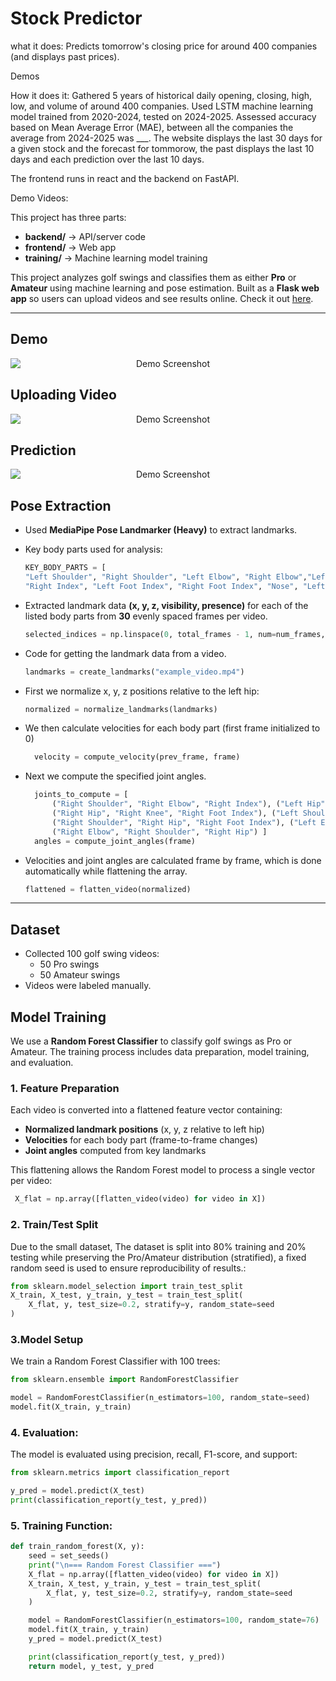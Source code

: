 # Stock Predictor

what it does: Predicts tomorrow's closing price for around 400 companies (and displays past prices).

Demos

How it does it:
Gathered 5 years of historical daily opening, closing, high, low, and volume of around 400 companies.
Used LSTM machine learning model trained from 2020-2024, tested on 2024-2025.
Assessed accuracy based on Mean Average Error (MAE), between all the companies the average from 2024-2025 was ___.
The website displays the last 30 days for a given stock and the forecast for tommorow, the past displays the last 10 days and each prediction over the last 10 days.

The frontend runs in react and the backend on FastAPI.

Demo Videos:


This project has three parts:
- **backend/** → API/server code
- **frontend/** → Web app
- **training/** → Machine learning model training



This project analyzes golf swings and classifies them as either **Pro** or **Amateur** using machine learning and pose estimation. Built as a **Flask web app** so users can upload videos and see results online. Check it out [here](https://golf-swing.onrender.com/).

---

## Demo
<div style="text-align: center">
  <img src="static/images/golf_demo.gif" 
     alt="Demo Screenshot" 
     style="display: block; margin: 0 auto;">
</div>

## Uploading Video

<div style="text-align: center">
  <img src="static/images/golf_download.gif" 
     alt="Demo Screenshot" 
     style="display: block; margin: 0 auto;">
</div>

## Prediction

<div style="text-align: center">
  <img src="static/images/golf_prediction.gif" 
     alt="Demo Screenshot" 
     style="display: block; margin: 0 auto;">
</div>

## Pose Extraction

- Used **MediaPipe Pose Landmarker (Heavy)** to extract landmarks.
- Key body parts used for analysis:
  ```python
  KEY_BODY_PARTS = [
  "Left Shoulder", "Right Shoulder", "Left Elbow", "Right Elbow","Left Hip", "Right Hip", "Left Index", 
  "Right Index", "Left Foot Index", "Right Foot Index", "Nose", "Left Knee", "Right Knee" ]
- Extracted landmark data **(x, y, z, visibility, presence)** for each of the listed body parts from **30** evenly spaced frames per video.

  ```python
  selected_indices = np.linspace(0, total_frames - 1, num=num_frames, dtype=int)

- Code for getting the landmark data from a video.

  ```python
  landmarks = create_landmarks("example_video.mp4")

- First we normalize x, y, z positions relative to the left hip:

  ```python
  normalized = normalize_landmarks(landmarks)

- We then calculate velocities for each body part (first frame initialized to 0)

  ```python
    velocity = compute_velocity(prev_frame, frame)

- Next we compute the specified joint angles.

  ```python
    joints_to_compute = [
        ("Right Shoulder", "Right Elbow", "Right Index"), ("Left Hip", "Left Knee", "Left Foot Index"),
        ("Right Hip", "Right Knee", "Right Foot Index"), ("Left Shoulder", "Left Hip", "Left Foot Index"),
        ("Right Shoulder", "Right Hip", "Right Foot Index"), ("Left Elbow", "Left Shoulder", "Left Hip"),
        ("Right Elbow", "Right Shoulder", "Right Hip") ]
    angles = compute_joint_angles(frame)

- Velocities and joint angles are calculated frame by frame, which is done automatically while flattening the array.

  ```python
  flattened = flatten_video(normalized)

---


## Dataset
   - Collected 100 golf swing videos:
     - 50 Pro swings
     - 50 Amateur swings
   - Videos were labeled manually.
## Model Training

We use a **Random Forest Classifier** to classify golf swings as Pro or Amateur. The training process includes data preparation, model training, and evaluation.

### 1. Feature Preparation
Each video is converted into a flattened feature vector containing:
- **Normalized landmark positions** (x, y, z relative to left hip)  
- **Velocities** for each body part (frame-to-frame changes)  
- **Joint angles** computed from key landmarks  

This flattening allows the Random Forest model to process a single vector per video:

   ```python
    X_flat = np.array([flatten_video(video) for video in X])
```

### 2. Train/Test Split

Due to the small dataset, The dataset is split into 80% training and 20% testing while preserving the Pro/Amateur distribution (stratified), a fixed random seed is used to ensure reproducibility of results.:
```python
from sklearn.model_selection import train_test_split
X_train, X_test, y_train, y_test = train_test_split(
    X_flat, y, test_size=0.2, stratify=y, random_state=seed
)
```

### 3.Model Setup

We train a Random Forest Classifier with 100 trees:

```python
from sklearn.ensemble import RandomForestClassifier

model = RandomForestClassifier(n_estimators=100, random_state=seed)
model.fit(X_train, y_train)
```

### 4. Evaluation:

The model is evaluated using precision, recall, F1-score, and support:

```python
from sklearn.metrics import classification_report

y_pred = model.predict(X_test)
print(classification_report(y_test, y_pred))
```

### 5. Training Function:

```python
def train_random_forest(X, y):
    seed = set_seeds()
    print("\n=== Random Forest Classifier ===")
    X_flat = np.array([flatten_video(video) for video in X])
    X_train, X_test, y_train, y_test = train_test_split(
        X_flat, y, test_size=0.2, stratify=y, random_state=seed
    )

    model = RandomForestClassifier(n_estimators=100, random_state=76)
    model.fit(X_train, y_train)
    y_pred = model.predict(X_test)

    print(classification_report(y_test, y_pred))
    return model, y_test, y_pred






